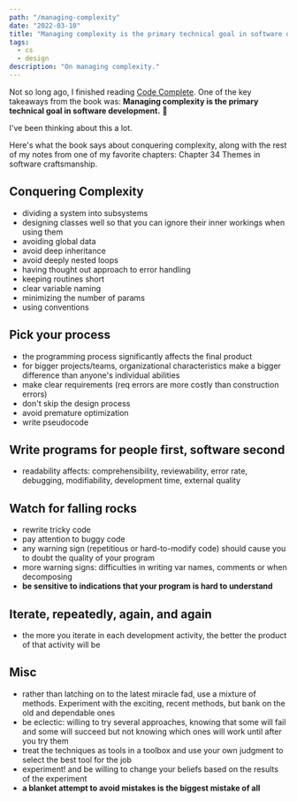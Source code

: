 ```yaml
---
path: "/managing-complexity"
date: "2022-03-10"
title: "Managing complexity is the primary technical goal in software development."
tags:
  - cs
  - design
description: "On managing complexity."
---
```


Not so long ago, I finished reading [Code Complete](https://en.wikipedia.org/wiki/Code_Complete). One of the key takeaways from the book was: **Managing complexity is the primary technical goal in software development.** 🤯

I've been thinking about this a lot.

Here's what the book says about conquering complexity, along with the rest of my notes from one of my favorite chapters: Chapter 34 Themes in software craftsmanship.

## Conquering Complexity

- dividing a system into subsystems
- designing classes well so that you can ignore their inner workings when using them
- avoiding global data
- avoid deep inheritance
- avoid deeply nested loops
- having thought out approach to error handling
- keeping routines short
- clear variable naming
- minimizing the number of params
- using conventions

## Pick your process

- the programming process significantly affects the final product
- for bigger projects/teams, organizational characteristics make a bigger difference than anyone's individual abilities
- make clear requirements (req errors are more costly than construction errors)
- don't skip the design process
- avoid premature optimization
- write pseudocode

## Write programs for people first, software second

- readability affects: comprehensibility, reviewability, error rate, debugging, modifiability, development time, external quality

## Watch for falling rocks

- rewrite tricky code
- pay attention to buggy code
- any warning sign (repetitious or hard-to-modify code) should cause you to doubt the quality of your program
- more warning signs: difficulties in writing var names, comments or when decomposing
- **be sensitive to indications that your program is hard to understand**

## Iterate, repeatedly, again, and again

- the more you iterate in each development activity, the better the product of that activity will be

## Misc

- rather than latching on to the latest miracle fad, use a mixture of methods. Experiment with the exciting, recent methods, but bank on the old and dependable ones
- be eclectic: willing to try several approaches, knowing that some will fail and some will succeed but not knowing which ones will work until after you try them
- treat the techniques as tools in a toolbox and use your own judgment to select the best tool for the job
- experiment! and be willing to change your beliefs based on the results of the experiment
- **a blanket attempt to avoid mistakes is the biggest mistake of all**
